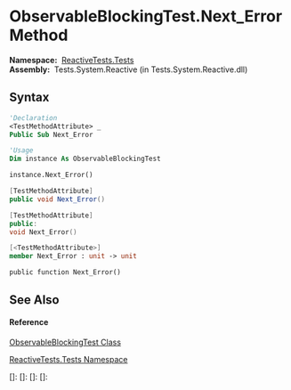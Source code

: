 # ObservableBlockingTest.Next\_Error Method

**Namespace:**  [ReactiveTests.Tests](ReactiveTests.Tests\ReactiveTests.Tests.md)  
**Assembly:**  Tests.System.Reactive (in Tests.System.Reactive.dll)

## Syntax

```vb
'Declaration
<TestMethodAttribute> _
Public Sub Next_Error
```

```vb
'Usage
Dim instance As ObservableBlockingTest

instance.Next_Error()
```

```csharp
[TestMethodAttribute]
public void Next_Error()
```

```c++
[TestMethodAttribute]
public:
void Next_Error()
```

```fsharp
[<TestMethodAttribute>]
member Next_Error : unit -> unit 
```

```jscript
public function Next_Error()
```

## See Also

#### Reference

[ObservableBlockingTest Class](ObservableBlockingTest\ObservableBlockingTest.md)

[ReactiveTests.Tests Namespace](ReactiveTests.Tests\ReactiveTests.Tests.md)

[]: 
[]: 
[]: 
[]: 